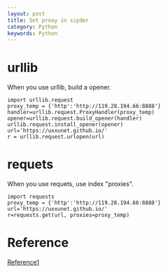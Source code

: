 ```yaml
---
layout: post
title: Set proxy in sipder
category: Python
keywords: Python
---
```

# urllib

When you use urllib, build a opener.

    import urllib.request
    proxy_temp = {'http':'http://119.28.194.66:8888'}
    handler=urllib.request.ProxyHandler(proxy_temp)  
    opener=urllib.request.build_opener(handler)  
    urllib.request.install_opener(opener)
    url='https://uxxunet.github.io/'
    r = urllib.request.urlopen(url)


# requets

When you use requets, use index "proxies".

    import requests
    proxy_temp = {'http':'http://119.28.194.66:8888'}
    url='https://uxxunet.github.io/'
    r=requests.get(url, proxies=proxy_temp)

# Reference

[Reference1](http://gohom.win/2016/01/21/proxy-py/)

